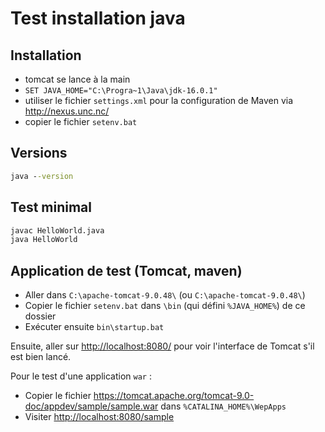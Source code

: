 Test installation java
========================

Installation
------------

- tomcat se lance à la main
- `SET JAVA_HOME="C:\Progra~1\Java\jdk-16.0.1"`
- utiliser le fichier `settings.xml` pour la configuration de Maven via <http://nexus.unc.nc/>
- copier le fichier `setenv.bat`

Versions
--------

```bat
java --version
```

Test minimal
------------

```bat
javac HelloWorld.java
java HelloWorld
```

Application de test (Tomcat, maven)
-----------------------------------

- Aller dans `C:\apache-tomcat-9.0.48\` (ou `C:\apache-tomcat-9.0.48\`)
- Copier le fichier `setenv.bat` dans `\bin` (qui défini `%JAVA_HOME%`) de ce dossier
- Exécuter ensuite  `bin\startup.bat`

Ensuite, aller sur <http://localhost:8080/> pour voir l'interface de Tomcat s'il est bien lancé.

Pour le test d'une application `war` :

- Copier le fichier <https://tomcat.apache.org/tomcat-9.0-doc/appdev/sample/sample.war> dans `%CATALINA_HOME%\WepApps`
- Visiter <http://localhost:8080/sample>
